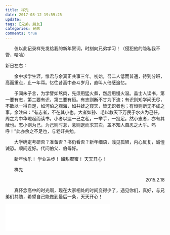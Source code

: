 ```yaml
---
title: 样先
date: 2017-08-12 19:59:25
update:
tags: [兄弟，朋友]
categories: 兄弟
comments: true
---
```

　　仅以此记录样先发给我的新年贺词，时刻向兄弟学习！（侵犯他的隐私我不管，哈哈）

<!-- more -->
新日左右：

　　余中求学生涯，惟君与余真正共事三年。初始，吾二人低而普通，待到分班，高而重点，止一年耳。忆往昔高中奋斗岁月，直叫人倍感追忆。

　　予闻朱子言，为学譬如熬肉，先须用猛火煮，然后用慢火温。盖士人读书，第一要有志，第二要有识，第三要有恒。有志则断不甘为下流；有识则知学问无尽，不敢以一得自足，如河伯之观海，如井蛙之窥天，皆无识者也；有恒则断无不成之事。余注曰：“有志者，不在其小也。大者如孙、毛以救天下万民于水火为己任，周之为中华崛起而读书，小者以达一己之私，一举手，一投足。然小志者，亦有其蔽也。志小则为己，为己则时怠，怠则退而求其次，盖不知人自忍之大乎。呜呼！”此亦余之不足也，与老奸共勉。

　　大学确定考研否？准备否？书仍看否？新年细语，浅见孤陋，内心反复，诚惶诚恐。顺问近好。代问伯父、伯母好。

　　新年快乐！ 学业进步！ 甜甜蜜蜜！ 天天开心！

　　样先

 <p align="right">2015.2.18</p> 

　　真怀念高中的时光啊，现在大家相处的时间变得少了，遇见你们，真好，与兄弟们共勉，希望自己能做到最后一条，天天开心！

<div id="music163player">
<iframe frameborder="no" border="0" marginwidth="0" marginheight="0" width=330 height=86 src="//music.163.com/outchain/player?type=2&id=68450&auto=0&height=66"></iframe>
</div>                                                                                       